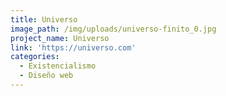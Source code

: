 ```yaml
---
title: Universo
image_path: /img/uploads/universo-finito_0.jpg
project_name: Universo
link: 'https://universo.com'
categories:
  - Existencialismo
  - Diseño web
---
```


